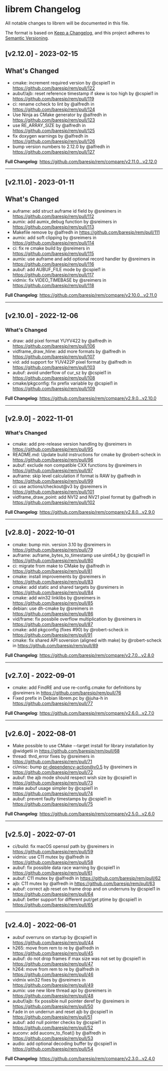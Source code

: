 # librem Changelog

All notable changes to librem will be documented in this file.

The format is based on [Keep a Changelog](https://keepachangelog.com/en/1.0.0/),
and this project adheres to [Semantic Versioning](https://semver.org/spec/v2.0.0.html).


## [v2.12.0] - 2023-02-15

## What's Changed
* cmake: increment required version by @cspiel1 in https://github.com/baresip/rem/pull/122
* aubuf/ajb: reset reference timestamp if skew is too high by @cspiel1 in https://github.com/baresip/rem/pull/119
* ci: rename ccheck to lint by @alfredh in https://github.com/baresip/rem/pull/124
* Use Ninja as CMake generator by @alfredh in https://github.com/baresip/rem/pull/123
* use RE_ARRAY_SIZE by @alfredh in https://github.com/baresip/rem/pull/125
* fix doxygen warnings by @alfredh in https://github.com/baresip/rem/pull/126
* bump version numbers to 2.12.0 by @alfredh in https://github.com/baresip/rem/pull/127


**Full Changelog**: https://github.com/baresip/rem/compare/v2.11.0...v2.12.0

---

## [v2.11.0] - 2023-01-11

## What's Changed
* auframe: add struct auframe id field by @sreimers in https://github.com/baresip/rem/pull/112
* aumix: add aumix_debug function by @sreimers in https://github.com/baresip/rem/pull/113
* Makefile remove by @alfredh in https://github.com/baresip/rem/pull/111
* aumix: add soft clipping by @sreimers in https://github.com/baresip/rem/pull/114
* ci: fix re cmake build by @sreimers in https://github.com/baresip/rem/pull/115
* aumix: use auframe and add optional record handler by @sreimers in https://github.com/baresip/rem/pull/116
* aubuf: add AUBUF_FILE mode by @cspiel1 in https://github.com/baresip/rem/pull/117
* vidmix: fix VIDEO_TIMEBASE by @sreimers in https://github.com/baresip/rem/pull/118


**Full Changelog**: https://github.com/baresip/rem/compare/v2.10.0...v2.11.0

---

## [v2.10.0] - 2022-12-06

### What's Changed
* draw: add pixel format YUYV422 by @alfredh in https://github.com/baresip/rem/pull/106
* vidframe_draw_hline: add more formats by @alfredh in https://github.com/baresip/rem/pull/107
* vid: add support for YUV422P pixel format by @alfredh in https://github.com/baresip/rem/pull/103
* aubuf: avoid underflow of cur_sz by @cspiel1 in https://github.com/baresip/rem/pull/108
* cmake/pkgconfig: fix prefix variable by @cspiel1 in https://github.com/baresip/rem/pull/109

**Full Changelog**: https://github.com/baresip/rem/compare/v2.9.0...v2.10.0

---

## [v2.9.0] - 2022-11-01

### What's Changed
* cmake: add pre-release version handling by @sreimers in https://github.com/baresip/rem/pull/95
* README.md: Update build instructions for cmake by @robert-scheck in https://github.com/baresip/rem/pull/96
* aubuf: exclude non compatible CXX functions by @sreimers in https://github.com/baresip/rem/pull/97
* auframe: skip level calculation if format is RAW by @alfredh in https://github.com/baresip/rem/pull/99
* ci: use actions/checkout@v3 by @sreimers in https://github.com/baresip/rem/pull/101
* vidframe_draw_point: add NV12 and NV21 pixel format by @alfredh in https://github.com/baresip/rem/pull/102


**Full Changelog**: https://github.com/baresip/rem/compare/v2.8.0...v2.9.0

---

## [v2.8.0] - 2022-10-01

* cmake: bump min. version 3.10 by @sreimers in https://github.com/baresip/rem/pull/79
* auframe: auframe\_bytes\_to\_timestamp use uint64\_t by @cspiel1 in https://github.com/baresip/rem/pull/80
* ci: migrate from make to CMake by @alfredh in https://github.com/baresip/rem/pull/81
* cmake: install improvements by @sreimers in https://github.com/baresip/rem/pull/83
* cmake: add static and shared targets by @sreimers in https://github.com/baresip/rem/pull/84
* cmake: add win32 linklibs by @sreimers in https://github.com/baresip/rem/pull/85
* debian: use dh-cmake by @sreimers in https://github.com/baresip/rem/pull/86
* vid/frame: fix possbile overflow multiplication by @sreimers in https://github.com/baresip/rem/pull/87
* cmake: add pkgconfig (fixes #90) by @robert-scheck in https://github.com/baresip/rem/pull/91
* cmake: fix shared API soversion (aligned with make) by @robert-scheck in https://github.com/baresip/rem/pull/89

**Full Changelog**: https://github.com/baresip/rem/compare/v2.7.0...v2.8.0

---

## [v2.7.0] - 2022-09-01

* cmake: add FindRE and use re-config.cmake for definitions by @sreimers in https://github.com/baresip/rem/pull/76
* Fixed prefix in Debian librem.pc by @juha-h in https://github.com/baresip/rem/pull/77

**Full Changelog**: https://github.com/baresip/rem/compare/v2.6.0...v2.7.0

---

## [v2.6.0] - 2022-08-01

* Make possible to use CMake --target install for library installation by @widgetii in https://github.com/baresip/rem/pull/68
* thread: thrd_error fixes by @sreimers in https://github.com/baresip/rem/pull/71
* ci/misc: bump pr-dependency-action@v0.5 by @sreimers in https://github.com/baresip/rem/pull/72
* aubuf: the ajb mode should respect wish size by @cspiel1 in https://github.com/baresip/rem/pull/73
* make aubuf usage simpler by @cspiel1 in https://github.com/baresip/rem/pull/74
* aubuf: prevent faulty timestamps by @cspiel1 in https://github.com/baresip/rem/pull/75

**Full Changelog**: https://github.com/baresip/rem/compare/v2.5.0...v2.6.0

---

## [v2.5.0] - 2022-07-01

* ci/build: fix macOS openssl path by @sreimers in https://github.com/baresip/rem/pull/59
* vidmix: use C11 mutex by @alfredh in https://github.com/baresip/rem/pull/58
* aubuf: fix possible data race warning by @cspiel1 in https://github.com/baresip/rem/pull/61
* aubuf: C11 mutex by @alfredh in https://github.com/baresip/rem/pull/62
* ajb: C11 mutex by @alfredh in https://github.com/baresip/rem/pull/63
* aubuf: correct ajb reset on frame drop and on underruns by @cspiel1 in https://github.com/baresip/rem/pull/64
* aubuf: better support for different put/get ptime by @cspiel1 in https://github.com/baresip/rem/pull/65

---

## [v2.4.0] - 2022-06-01

* aubuf overruns on startup by @cspiel1 in https://github.com/baresip/rem/pull/44
* h265: move from rem to re by @alfredh in https://github.com/baresip/rem/pull/45
* aubuf: do not drop frames if max size was not set by @cspiel1 in https://github.com/baresip/rem/pull/47
* h264: move from rem to re by @alfredh in https://github.com/baresip/rem/pull/46
* vidmix win32 fixes by @sreimers in https://github.com/baresip/rem/pull/49
* aumix: use new libre thread api by @sreimers in https://github.com/baresip/rem/pull/48
* aubuf/ajb: fix possible null pointer deref by @sreimers in https://github.com/baresip/rem/pull/50
* Fade in on underrun and reset ajb by @cspiel1 in https://github.com/baresip/rem/pull/51
* aubuf: add null pointer checks by @cspiel1 in https://github.com/baresip/rem/pull/52
* auconv: add auconv_to_float() by @alfredh in https://github.com/baresip/rem/pull/53
* audio: add optional decoding buffer by @cspiel1 in https://github.com/baresip/rem/pull/54

**Full Changelog**: https://github.com/baresip/rem/compare/v2.3.0...v2.4.0

---
